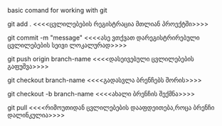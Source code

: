 basic comand for working with git

git add . <<<<ცვლილებების რეგისტრაცია მთლიან პროექტში>>>>

git commit -m "message" <<<<ასე ვთქვათ დარეგისტრირებული ცვლილებების სეივი ლოკალურად>>>>

git push origin branch-name <<<<დასეივებული ცვლილებების გაფუშვა>>>>

git checkout branch-name <<<<გადასვლა ბრენჩებს შორის>>>>

git checkout -b branch-name <<<<ახალი ბრენჩის შექმნა>>>>

git pull <<<<რიმოუთიდან ცვლილებების დააფდეითება,როცა ბრენჩი დალინკულია>>>>

